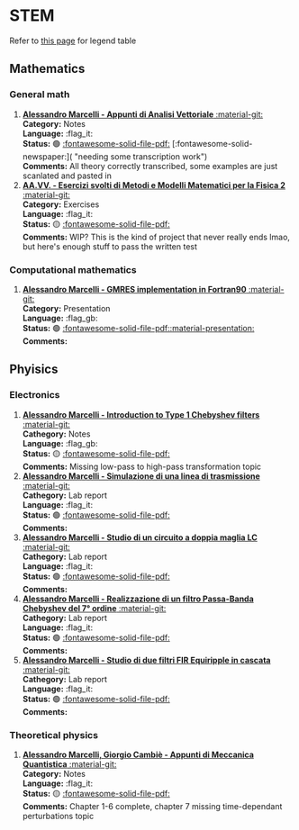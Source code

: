 # STEM

Refer to [this page](https://free-open-source-learning.github.io/fosl-site/legend/) for legend table

## Mathematics

### General math

 1. [**Alessandro Marcelli - Appunti di Analisi Vettoriale** :material-git:](https://github.com/Free-Open-Source-Learning/analisi-vettoriale "Git repo")   
     **Category:** Notes  
     **Language:** :flag_it:  
     **Status:** :green_circle: [:fontawesome-solid-file-pdf:](https://github.com/Free-Open-Source-Learning/analisi-vettoriale/blob/main/analisi_vettoriale.pdf "PDF available") [:fontawesome-solid-newspaper:]( "needing some transcription work")  
     **Comments:** All theory correctly transcribed, some examples are just scanlated and pasted in  
 2. [**AA.VV. - Esercizi svolti di Metodi e Modelli Matematici per la Fisica 2** :material-git:  ](https://github.com/almar92/esercizi_metodi_2 "Git repo")  
     **Category:** Exercises  
     **Language:** :flag_it:  
     **Status:** :yellow_circle: [:fontawesome-solid-file-pdf:](https://github.com/almar92/esercizi_metodi_2/blob/main/esercizi_metodi.pdf "PDF available")  
     **Comments:** WIP? This is the kind of project that never really ends lmao, but here's enough stuff to pass the written test

### Computational mathematics 

1. [**Alessandro Marcelli - GMRES implementation in Fortran90** :material-git:](https://github.com/Free-Open-Source-Learning/GMRES-presentation "Git repo")  
     **Category:** Presentation  
     **Language:** :flag_gb:  
     **Status:** :green_circle: [:fontawesome-solid-file-pdf:](https://github.com/Free-Open-Source-Learning/GMRES-presentation/blob/main/gmres.pdf "PDF available")[:material-presentation:](https://github.com/Free-Open-Source-Learning/GMRES-presentation/blob/main/gmres.odp "ODT available")  
     **Comments:**

## Phyisics

### Electronics

 1. [**Alessandro Marcelli - Introduction to Type 1 Chebyshev filters** :material-git:  ](https://github.com/Free-Open-Source-Learning/type-1-chebyshev "Git repo")  
     **Cathegory:** Notes  
     **Language:** :flag_gb:  
     **Status:** :yellow_circle:  [:fontawesome-solid-file-pdf:](https://github.com/Free-Open-Source-Learning/type-1-chebyshev/blob/main/chebyshev.pdf "PDF available")  
     **Comments:** Missing low-pass to high-pass transformation topic
 2. [**Alessandro Marcelli - Simulazione di una linea di trasmissione** :material-git:](https://github.com/Free-Open-Source-Learning/linea-di-trasmissione "Git repo")  
     **Cathegory:** Lab report  
     **Language:** :flag_it:  
     **Status:** :green_circle:  [:fontawesome-solid-file-pdf:](https://github.com/Free-Open-Source-Learning/linea-di-trasmissione/blob/main/linea_di_trasmissione.pdf "PDF available")  
     **Comments:** 
 3. [**Alessandro Marcelli - Studio di un circuito a doppia maglia LC** :material-git:](https://github.com/Free-Open-Source-Learning/lc-circuits "Git repo")  
     **Cathegory:** Lab report  
     **Language:** :flag_it:  
     **Status:** :green_circle:  [:fontawesome-solid-file-pdf:](https://github.com/Free-Open-Source-Learning/lc-circuits/blob/main/rel2.pdf "PDF available")  
     **Comments:** 
 4. [**Alessandro Marcelli - Realizzazione di un filtro Passa-Banda Chebyshev del 7° ordine** :material-git:](https://github.com/Free-Open-Source-Learning/progettazione-passa-banda "Git repo")  
     **Cathegory:** Lab report  
     **Language:** :flag_it:  
     **Status:** :green_circle:  [:fontawesome-solid-file-pdf:](https://github.com/Free-Open-Source-Learning/progettazione-passa-banda/blob/main/Passa_banda.pdf "PDF available")  
     **Comments:** 
 5. [**Alessandro Marcelli - Studio di due filtri FIR Equiripple in cascata** :material-git:](https://lmao.damettere/repo "Git repo")  
     **Cathegory:** Lab report  
     **Language:** :flag_it:  
     **Status:** :green_circle:  [:fontawesome-solid-file-pdf:](https://lmao.damettere/doc.pdf "PDF available")  
     **Comments:** 

### Theoretical physics

 1. [**Alessandro Marcelli, Giorgio Cambiè - Appunti di Meccanica Quantistica** :material-git:  ](https://github.com/Free-Open-Source-Learning/quantum-mechanics "Git repo")  
     **Category:** Notes  
     **Language:** :flag_it:  
     **Status:** :yellow_circle:  [:fontawesome-solid-file-pdf:](https://github.com/Free-Open-Source-Learning/quantum-mechanics/blob/main/meccanica_quantistica.pdf "PDF available")  
     **Comments:** Chapter 1-6 complete, chapter 7 missing time-dependant perturbations topic

